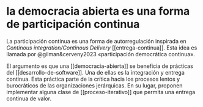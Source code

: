 # la democracia abierta es una forma de participación continua
La participación continua es una forma de autorregulación inspirada en *Continous integration/Continous Delivery* [[entrega-continua]]. Esta idea es llamada por @gilman&cerveny2023 «participación democrática continua».

El argumento es que una [[democracia-abierta]] se beneficia de prácticas del [[desarrollo-de-software]]. Una de ellas es la integración y entrega continua. Esta práctica parte de la crítica hacia los procesos lentos y burocráticos de las organizaciones jerárquicas. En su lugar, proponen implementar alguna clase de [[proceso-iterativo]] que permita una entrega continua de valor.
